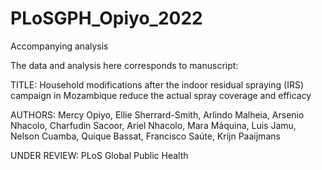 # PLoSGPH_Opiyo_2022
Accompanying analysis

The data and analysis here corresponds to manuscript:

TITLE:
Household modifications after the indoor residual spraying (IRS) campaign in Mozambique reduce the actual spray coverage and efficacy

AUTHORS:
Mercy Opiyo, 
Ellie Sherrard-Smith,
Arlindo Malheia, 
Arsenio Nhacolo, 
Charfudin Sacoor, 
Ariel Nhacolo, 
Mara Máquina, 
Luis Jamu, 
Nelson Cuamba, 
Quique Bassat, 
Francisco Saúte, 
Krijn Paaijmans

UNDER REVIEW:
PLoS Global Public Health

